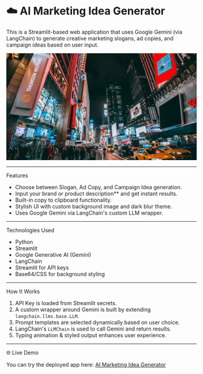 # ☁️ AI Marketing Idea Generator

This is a Streamlit-based web application that uses Google Gemini (via LangChain) to generate creative marketing slogans, ad copies, and campaign ideas based on user input.

![Image of the Interface](pexels-leofallflat-1737957.jpg)

---

 Features

- Choose between Slogan, Ad Copy, and Campaign Idea generation.
- Input your brand or product description** and get instant results.
- Built-in copy to clipboard functionality.
- Stylish UI with custom background image and dark blur theme.
- Uses Google Gemini via LangChain's custom LLM wrapper.

---

 Technologies Used

- Python
- Streamlit
- Google Generative AI (Gemini)
- LangChain
- Streamlit for API keys
- Base64/CSS for background styling

---

  How It Works

1. API Key is loaded from Streamlit secrets.
2. A custom wrapper around Gemini is built by extending `langchain.llms.base.LLM`.
3. Prompt templates are selected dynamically based on user choice.
4. LangChain's `LLMChain` is used to call Gemini and return results.
5. Typing animation & styled output enhances user experience.

---

  🌐 Live Demo

 You can try the deployed app here: [AI Marketing Idea Generator](https://aimarketgenerator.streamlit.app/)
